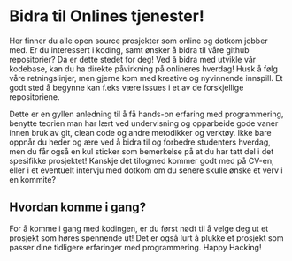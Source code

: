 # Bidra til Onlines tjenester!

Her finner du alle open source prosjekter som online og dotkom jobber med. Er du interessert i koding, samt ønsker
å bidra til våre github repositorier? Da er dette stedet for deg! Ved å bidra med utvikle vår kodebase, kan du ha
direkte påvirkning på onlineres hverdag! Husk å følg våre retningslinjer, men gjerne kom med kreative og
nyvinnende innspill. Et godt sted å begynne kan f.eks være issues i et av de forskjellige repositoriene.

Dette er en gyllen anledning til å få hands-on erfaring med programmering, benytte teorien man har lært ved
undervisning og opparbeide gode vaner innen bruk av git, clean code og andre metodikker og verktøy. Ikke bare
oppnår du heder og ære ved å bidra til og forbedre studenters hverdag, men du får også en kul sticker som
bemerkelse på at du har tatt del i det spesifikke prosjektet! Kanskje det tilogmed kommer godt med på CV-en, eller
i et eventuelt intervju med dotkom om du senere skulle ønske et verv i en kommite?

## Hvordan komme i gang?  

For å komme i gang med kodingen, er du først nødt til å velge deg ut et prosjekt som høres spennende ut! Det er
også lurt å plukke et prosjekt som passer dine tidligere erfaringer med programmering. Happy Hacking!
